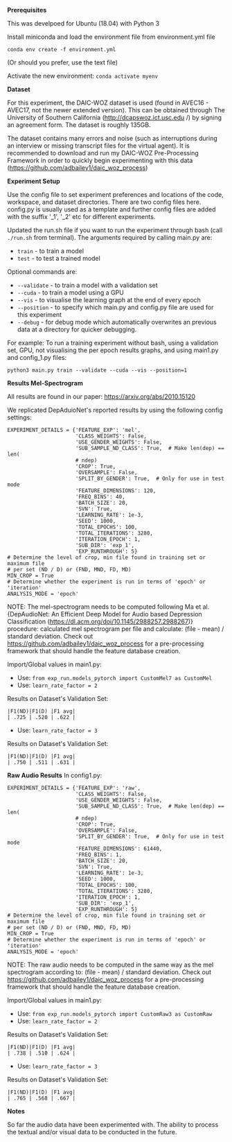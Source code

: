 **Prerequisites**

This was develpoed for Ubuntu (18.04) with Python 3

Install miniconda and load the environment file from environment.yml file

`conda env create -f environment.yml`

(Or should you prefer, use the text file)

Activate the new environment: `conda activate myenv`

**Dataset**

For this experiment, the DAIC-WOZ dataset is used (found in AVEC16 - AVEC17, 
not the newer extended version). This can be 
obtained
 through The University of Southern California (http://dcapswoz.ict.usc.edu
 /) by signing an agreement form. The dataset is roughly 135GB. 
 
 The dataset contains many errors and noise (such as interruptions during an
  interview or missing transcript files for the virtual agent). It is
   recommended to download and run my DAIC-WOZ Pre-Processing Framework in
    order to quickly begin experimenting with this data (https://github.com/adbailey1/daic_woz_process)

**Experiment Setup**

Use the config file to set experiment preferences and locations of the code, workspace, and dataset directories. There are two config files here. config.py is usually used as a template and further config files are added with the suffix '_1', '_2' etc for different experiments. 

Updated the run.sh file if you want to run the experiment through bash (call
 `./run.sh` from terminal). The arguments required by calling main.py
  are: 
 - `train` - to train a model 
- `test` - to test a trained model

Optional commands are: 
- `--validate` - to train a model with a validation set
- `--cuda` - to train a model using a GPU
- `--vis` - to visualise the learning graph at the end of every epoch
- `--position` - to specify which main.py and config.py file are used for this 
  experiment  
- `--debug` - for debug mode which automatically overwrites an previous data at
  a directory for quicker debugging.

For example: To run a training experiment without bash, using a validation
 set, GPU, not visualising the per epoch results graphs, and using main1.py 
and config_1.py files:
 
 `python3 main.py train --validate --cuda --vis --position=1`

**Results Mel-Spectrogram**

All results are found in our paper: https://arxiv.org/abs/2010.15120

We replicated DepAduioNet's reported results by using the following config settings:
````
EXPERIMENT_DETAILS = {'FEATURE_EXP': 'mel',
                      'CLASS_WEIGHTS': False,
                      'USE_GENDER_WEIGHTS': False,
                      'SUB_SAMPLE_ND_CLASS': True,  # Make len(dep) == len(
                      # ndep)
                      'CROP': True,
                      'OVERSAMPLE': False,
                      'SPLIT_BY_GENDER': True,  # Only for use in test mode
                      'FEATURE_DIMENSIONS': 120,
                      'FREQ_BINS': 40,
                      'BATCH_SIZE': 20,
                      'SVN': True,
                      'LEARNING_RATE': 1e-3,
                      'SEED': 1000,
                      'TOTAL_EPOCHS': 100,
                      'TOTAL_ITERATIONS': 3280,
                      'ITERATION_EPOCH': 1,
                      'SUB_DIR': 'exp_1',
                      'EXP_RUNTHROUGH': 5}
# Determine the level of crop, min file found in training set or maximum file
# per set (ND / D) or (FND, MND, FD, MD)
MIN_CROP = True
# Determine whether the experiment is run in terms of 'epoch' or 'iteration'
ANALYSIS_MODE = 'epoch'
````

NOTE: The mel-spectrogram needs to be computed following Ma et al. {DepAudioNet: An Efficient Deep Model for Audio based Depression Classification (https://dl.acm.org/doi/10.1145/2988257.2988267)} procedure: calculated mel spectrogram per file and calculate: (file - mean) / standard deviation. Check out https://github.com/adbailey1/daic_woz_process for a pre-processing framework that should handle the feature database creation.

Import/Global values in main1.py:

- Use: `from exp_run.models_pytorch import CustomMel7 as CustomMel`
- Use: `learn_rate_factor = 2`

Results on Dataset's Validation Set: 

````
|F1(ND)|F1(D) |F1 avg|
| .725 | .520 | .622 |
````

- Use: `learn_rate_factor = 3`

Results on Dataset's Validation Set: 

````
|F1(ND)|F1(D) |F1 avg|
| .750 | .511 | .631 | 
````

**Raw Audio Results**
In config1.py:

````
EXPERIMENT_DETAILS = {'FEATURE_EXP': 'raw',
                      'CLASS_WEIGHTS': False,
                      'USE_GENDER_WEIGHTS': False,
                      'SUB_SAMPLE_ND_CLASS': True,  # Make len(dep) == len(
                      # ndep)
                      'CROP': True,
                      'OVERSAMPLE': False,
                      'SPLIT_BY_GENDER': True,  # Only for use in test mode
                      'FEATURE_DIMENSIONS': 61440,
                      'FREQ_BINS': 1,
                      'BATCH_SIZE': 20,
                      'SVN': True,
                      'LEARNING_RATE': 1e-3,
                      'SEED': 1000,
                      'TOTAL_EPOCHS': 100,
                      'TOTAL_ITERATIONS': 3280,
                      'ITERATION_EPOCH': 1,
                      'SUB_DIR': 'exp_1',
                      'EXP_RUNTHROUGH': 5}
# Determine the level of crop, min file found in training set or maximum file
# per set (ND / D) or (FND, MND, FD, MD)
MIN_CROP = True
# Determine whether the experiment is run in terms of 'epoch' or 'iteration'
ANALYSIS_MODE = 'epoch'
````

NOTE: The raw audio needs to be computed in the same way as the mel spectrogram according to: (file - mean) / standard deviation. Check out https://github.com/adbailey1/daic_woz_process for a pre-processing framework that should handle the feature database creation.

Import/Global values in main1.py:

- Use: `from exp_run.models_pytorch import CustomRaw3 as CustomRaw`
- Use: `learn_rate_factor = 2`

Results on Dataset's Validation Set: 

````
|F1(ND)|F1(D) |F1 avg|
| .738 | .510 | .624 |
````

- Use: `learn_rate_factor = 3`

Results on Dataset's Validation Set:

````
|F1(ND)|F1(D) |F1 avg|
| .765 | .568 | .667 | 
````

**Notes**

So far the audio data have been experimented with. The
 ability to process the textual and/or visual data to be conducted in the 
future.  

